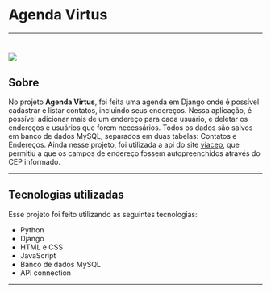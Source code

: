# Agenda Virtus
---

<h1><img src="public/app.gif"></h1>

## Sobre

No projeto **Agenda Virtus**, foi feita uma agenda em Django onde é possível cadastrar e listar contatos, incluindo seus endereços. Nessa aplicação, é possível adicionar mais de um endereço para cada usuário, e deletar os endereços e usuários que forem necessários. Todos os dados são salvos em banco de dados MySQL, separados em duas tabelas: Contatos e Endereços.
Ainda nesse projeto, foi utilizada a api do site [viacep](https://viacep.com.br/), que permitiu a que os campos de endereço fossem autopreenchidos através do CEP informado.

---

## Tecnologias utilizadas

Esse projeto foi feito utilizando as seguintes tecnologias:

- Python
- Django
- HTML e CSS
- JavaScript
- Banco de dados MySQL
- API connection
---